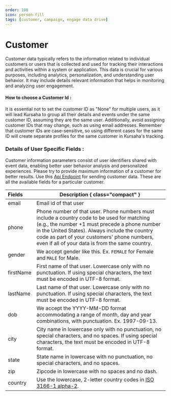 ```yaml
---
order: 100
icon: person-fill
tags: [customer, campaign, engage data drive]
---
```


# Customer

Customer data typically refers to the information related to individual customers or users that is collected and used for tracking their interactions and activities within a system or application. This data is crucial for various purposes, including analytics, personalization, and understanding user behavior. It may include details relevant information that helps in monitoring and analyzing user engagement.

#### How to choose a Customer Id :

It is essential not to set the customer ID as "None" for multiple users, as it will lead Kursaha to group all their details and events under the same customer ID, assuming they are the same user. Additionally, avoid assigning customer IDs that may change, such as using email addresses. Remember that customer IDs are case-sensitive, so using different cases for the same ID will create separate profiles for the same customer in Kursaha's tracking.

### Details of User Specific Fields :

Customer information parameters consist of user identifiers shared with event data, enabling better user behavior analysis and personalized experiences. Please try to provide maximum information of a customer for better results. Use this [Api Endpoint](/developer/EddSdk.md/#sending-customer-data-to-kursaha) for sending customer data. These are all the available fields for a particular customer.

| Fields    | Description { class="compact" }                                                                                                                                                                                                                                                                   |
| :-------- | ------------------------------------------------------------------------------------------------------------------------------------------------------------------------------------------------------------------------------------------------------------------------------------------------- |
| email     | Email id of that user                                                                                                                                                                                                                                                                             |
| phone     | Phone number of that user. Phone numbers must include a country code to be used for matching (e.g., the number +1 must precede a phone number in the United States). Always include the country code as part of your customers' phone numbers, even if all of your data is from the same country. |
| gender    | We accept gender like this. Ex. `FEMALE` for Female and `MALE` for Male.                                                                                                                                                                                                                          |
| firstName | First name of that user. Lowercase only with no punctuation. If using special characters, the text must be encoded in UTF-8 format.                                                                                                                                                               |
| lastName  | Last name of that user. Lowercase only with no punctuation. If using special characters, the text must be encoded in UTF-8 format.                                                                                                                                                                |
| dob       | We accept the YYYY-MM-DD format accommodating a range of month, day and year combinations, with punctuation. Ex. 1997-09-13.                                                                                                                                                                      |
| city      | City name in lowercase only with no punctuation, no special characters, and no spaces. If using special characters, the text must be encoded in UTF-8 format.                                                                                                                                     |
| state     | State name in lowercase with no punctuation, no special characters, and no spaces.                                                                                                                                                                                                                |
| zip       | Zipcode in lowercase with no spaces and no dash.                                                                                                                                                                                                                                                  |
| country   | Use the lowercase, 2-letter country codes in [ISO 3166-1 alpha-2](https://en.wikipedia.org/wiki/ISO_3166-1_alpha-2?fbclid=IwAR2VYJ70CxsOKvP5fOtRRhZK1jnNRUX1IkaiVWUN20RRYEYXVgXjblClqWI).                                                                                                         |
